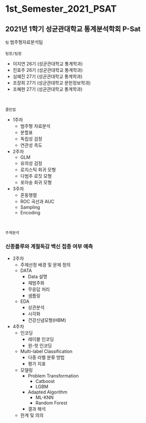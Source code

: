 # 1st_Semester_2021_PSAT
2021년 1학기 성균관대학교 통계분석학회 P-Sat
-------------
``` 팀 ``` 범주형자료분석팀<br />
<br />
``` 팀장/팀원 ``` <br />
- 이지연 26기 (성균관대학교 통계학과)<br />
- 진효주 26기 (성균관대학교 통계학과)<br />
- 심예진 27기 (성균관대학교 통계학과)<br />
- 조장희 27기 (성균관대학교 문헌정보학과)<br />
- 조혜현 27기 (성균관대학교 통계학과)<br />
<br />

```클린업 ``` <br />
- 1주차
  - 범주형 자료분석
  - 분할표
  - 독립성 검정
  - 연관성 측도
- 2주차
  - GLM
  - 유의성 검정
  - 로지스틱 회귀 모형
  - 다범주 로짓 모형
  - 포아송 회귀 모형
- 3주차
  - 혼동행렬
  - ROC 곡선과 AUC
  - Sampling
  - Encoding
<br />

```주제분석 ``` <br />
### 신종플루와 계절독감 백신 접종 여부 예측<br />
- 2주차
  - 주제선정 배경 및 문제 정의
  - DATA
    - Data 설명
    - 재범주화
    - 무응답 처리
    - 샘플링
  - EDA
    - 상관분석
    - 시각화
    - 건강신념모형(HBM)
- 4주차
  - 인코딩
    - 레이블 인코딩
    - 원-핫 인코딩 
  - Multi-label Classification
    - 다중 라벨 분류 방법
    - 평가 지표
  - 모델링
    - Problem Transformation
      - Catboost
      - LGBM
    - Adapted Algorithm
      - ML-KNN
      - Random Forest
    - 결과 해석
  - 한계 및 의의
